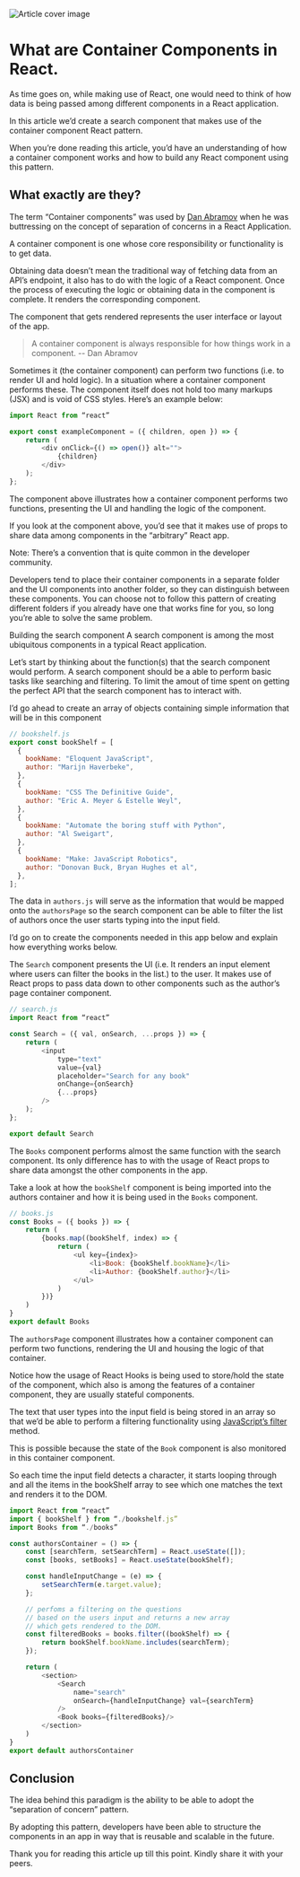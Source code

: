 ![Article cover image](./hero.png)

# What are Container Components in React.

As time goes on, while making use of React, one would need to think of how data is being passed among different components in a React application.

In this article we’d create a search component that makes use of the container component React pattern.

When you’re done reading this article, you’d have an understanding of how a container component works and how to build any React component using this pattern.

## What exactly are they?

The term “Container components” was used by [Dan Abramov](https://overreacted.io/) when he was buttressing on the concept of separation of concerns in a React Application.

A container component is one whose core responsibility or functionality is to get data.

Obtaining data doesn’t mean the traditional way of fetching data from an API’s endpoint, it also has to do with the logic of a React component. Once the process of executing the logic or obtaining data in the component is complete. It renders the corresponding component.

The component that gets rendered represents the user interface or layout of the app.

> A container component is always responsible for how things work in a component. -- Dan Abramov

Sometimes it (the container component) can perform two functions (i.e. to render UI and hold logic). In a situation where a container component performs these. The component itself does not hold too many markups (JSX) and is void of CSS styles. Here’s an example below:

```js
import React from “react”

export const exampleComponent = ({ children, open }) => {
	return (
		<div onClick={() => open()} alt="">
			{children}
		</div>
	);
};

```

The component above illustrates how a container component performs two functions, presenting the UI and handling the logic of the component.

If you look at the component above, you’d see that it makes use of props to share data among components in the “arbitrary” React app.

Note: There’s a convention that is quite common in the developer community.

Developers tend to place their container components in a separate folder and the UI components into another folder, so they can distinguish between these components. You can choose not to follow this pattern of creating different folders if you already have one that works fine for you, so long you’re able to solve the same problem.

Building the search component
A search component is among the most ubiquitous components in a typical React application.

Let’s start by thinking about the function(s) that the search component would perform. A search component should be a able to perform basic tasks like searching and filtering.
To limit the amout of time spent on getting the perfect API that the search component has to interact with.

I’d go ahead to create an array of objects containing simple information that will be in this component

```js
// bookshelf.js
export const bookShelf = [
  {
    bookName: "Eloquent JavaScript",
    author: "Marijn Haverbeke",
  },
  {
    bookName: "CSS The Definitive Guide",
    author: "Eric A. Meyer & Estelle Weyl",
  },
  {
    bookName: "Automate the boring stuff with Python",
    author: "Al Sweigart",
  },
  {
    bookName: "Make: JavaScript Robotics",
    author: "Donovan Buck, Bryan Hughes et al",
  },
];
```

The data in `authors.js` will serve as the information that would be mapped onto the `authorsPage` so the search component can be able to filter the list of authors once the user starts typing into the input field.

I’d go on to create the components needed in this app below and explain how everything works below.

The `Search` component presents the UI (i.e. It renders an input element where users can filter the books in the list.) to the user. It makes use of React props to pass data down to other components such as the author’s page container component.

```js
// search.js
import React from “react”

const Search = ({ val, onSearch, ...props }) => {
	return (
		<input
			type="text"
			value={val}
			placeholder="Search for any book"
			onChange={onSearch}
			{...props}
		/>
	);
};

export default Search
```

The `Books` component performs almost the same function with the search component. Its only difference has to with the usage of React props to share data amongst the other components in the app.

Take a look at how the `bookShelf` component is being imported into the authors container and how it is being used in the `Books` component.

```js
// books.js
const Books = ({ books }) => {
	return (
		{books.map((bookShelf, index) => {
			return (
				<ul key={index}>
					<li>Book: {bookShelf.bookName}</li>
					<li>Author: {bookShelf.author}</li>
				</ul>
			)
		})}
	)
}
export default Books
```

The `authorsPage` component illustrates how a container component can perform two functions, rendering the UI and housing the logic of that container.

Notice how the usage of React Hooks is being used to store/hold the state of the component, which also is among the features of a container component, they are usually stateful components.

The text that user types into the input field is being stored in an array so that we’d be able to perform a filtering functionality using [JavaScript’s filter](https://developer.mozilla.org/en-US/docs/Web/JavaScript/Reference/Global_Objects/Array/) method.

This is possible because the state of the `Book` component is also monitored in this container component.

So each time the input field detects a character, it starts looping through and all the items in the bookShelf array to see which one matches the text and renders it to the DOM.

```js
import React from “react”
import { bookShelf } from “./bookshelf.js”
import Books from “./books”

const authorsContainer = () => {
	const [searchTerm, setSearchTerm] = React.useState([]);
	const [books, setBooks] = React.useState(bookShelf);

    const handleInputChange = (e) => {
		setSearchTerm(e.target.value);
	};

	// perfoms a filtering on the questions
	// based on the users input and returns a new array
	// which gets rendered to the DOM.
	const filteredBooks = books.filter((bookShelf) => {
		return bookShelf.bookName.includes(searchTerm);
	});

    return (
		<section>
			<Search
				name="search"
				onSearch={handleInputChange} val={searchTerm}
			/>
			<Book books={filteredBooks}/>
		</section>
	)
}
export default authorsContainer
```

## Conclusion

The idea behind this paradigm is the ability to be able to adopt the “separation of concern” pattern.

By adopting this pattern, developers have been able to structure the components in an app in way that is reusable and scalable in the future.

Thank you for reading this article up till this point. Kindly share it with your peers.
